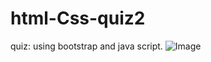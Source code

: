 # html-Css-quiz2
quiz: using bootstrap and java script.
![Image](https://github.com/user-attachments/assets/84549257-3fa8-400a-9d0e-390e0f862888)
